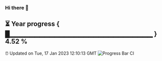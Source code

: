 ### Hi there 👋
⏳ Year progress { █▁▁▁▁▁▁▁▁▁▁▁▁▁▁▁▁▁▁▁▁▁▁▁▁▁▁▁▁▁ } 4.52 %
---
⏰ Updated on Tue, 17 Jan 2023 12:10:13 GMT
![Progress Bar CI](https://github.com/Moyi321/Moyi321/workflows/Progress%20Bar%20CI/badge.svg)
